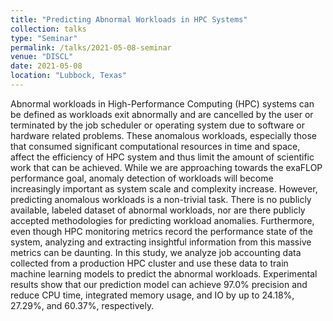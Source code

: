 ```yaml
---
title: "Predicting Abnormal Workloads in HPC Systems"
collection: talks
type: "Seminar"
permalink: /talks/2021-05-08-seminar
venue: "DISCL"
date: 2021-05-08
location: "Lubbock, Texas"
---
```


Abnormal workloads in High-Performance Computing (HPC) systems can be defined as workloads exit abnormally and are cancelled by the user or terminated by the job scheduler or operating system due to software or hardware related problems. These anomalous workloads, especially those that consumed significant computational resources in time and space, affect the efficiency of HPC system and thus limit the amount of scientific work that can be achieved. While we are approaching towards the exaFLOP performance goal, anomaly detection of workloads will become increasingly important as system scale and complexity increase. However, predicting anomalous workloads is a non-trivial task. There is no publicly available, labeled dataset of abnormal workloads, nor are there publicly accepted methodologies for predicting workload anomalies. Furthermore, even though HPC monitoring metrics record the performance state of the system, analyzing and extracting insightful information from this massive metrics can be daunting. In this study, we analyze job accounting data collected from a production HPC cluster and use these data to train machine learning models to predict the abnormal workloads. Experimental results show that our prediction model can achieve 97.0% precision and reduce CPU time, integrated memory usage, and IO by up to 24.18%, 27.29%, and 60.37%, respectively.

